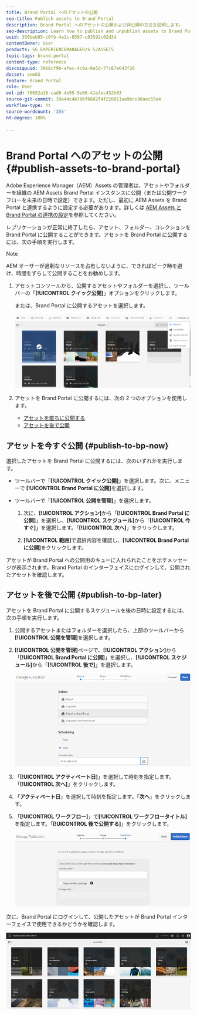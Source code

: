 ```yaml
---
title: Brand Portal へのアセットの公開
seo-title: Publish assets to Brand Portal
description: Brand Portal へのアセットの公開および非公開の方法を説明します。
seo-description: Learn how to publish and unpublish assets to Brand Portal.
uuid: 350beb85-c0fb-4a1c-8597-c03592c02d3d
contentOwner: User
products: SG_EXPERIENCEMANAGER/6.5/ASSETS
topic-tags: brand-portal
content-type: reference
discoiquuid: 39b8cf9b-afec-4c9a-8a5d-7fc87e643f26
docset: aem65
feature: Brand Portal
role: User
exl-id: 76652a16-cad6-4e95-9e66-41efec452b03
source-git-commit: 39a44c4b706f68d2f4f220811aa9bcc80aec55e4
workflow-type: ht
source-wordcount: '355'
ht-degree: 100%

---
```


# Brand Portal へのアセットの公開 {#publish-assets-to-brand-portal}

Adobe Experience Manager（AEM）Assets の管理者は、アセットやフォルダーを組織の AEM Assets Brand Portal インスタンスに公開（または公開ワークフローを未来の日時で設定）できます。ただし、最初に AEM Assets を Brand Portal と連携するように設定する必要があります。詳しくは [AEM Assets と Brand Portal の連携の設定](/help/assets/configure-aem-assets-with-brand-portal.md)を参照してください。

レプリケーションが正常に終了したら、アセット、フォルダー、コレクションを Brand Portal に公開することができます。アセットを Brand Portal に公開するには、次の手順を実行します。

>[!NOTE]
>
>AEM オーサーが過剰なリソースを占有しないように、できればピーク時を避け、時間をずらして公開することをお勧めします。

1. アセットコンソールから、公開するアセットやフォルダーを選択し、ツールバーの「**[!UICONTROL クイック公開]**」オプションをクリックします。

   または、Brand Portal に公開するアセットを選択します。

   ![publish2bp-2](assets/publish2bp.png)

1. アセットを Brand Portal に公開するには、次の 2 つのオプションを使用します。
   * [アセットを直ちに公開する](#publish-to-bp-now)
   * [アセットを後で公開](#publish-to-bp-now)

## アセットを今すぐ公開 {#publish-to-bp-now}

選択したアセットを Brand Portal に公開するには、次のいずれかを実行します。

* ツールバーで「**[!UICONTROL クイック公開]**」を選択します。次に、メニューで **[!UICONTROL Brand Portal に公開]**&#x200B;を選択します。

* ツールバーで「**[!UICONTROL 公開を管理]**」を選択します。

   1. 次に、**[!UICONTROL アクション]**&#x200B;から「**[!UICONTROL Brand Portal に公開]**」を選択し、**[!UICONTROL スケジュール]**&#x200B;から「**[!UICONTROL 今すぐ]**」を選択します。「**[!UICONTROL 次へ]**」をクリックします。

   2. **[!UICONTROL 範囲]**&#x200B;で選択内容を確認し、**[!UICONTROL Brand Portal に公開]**&#x200B;をクリックします。

アセットが Brand Portal への公開用のキューに入れられたことを示すメッセージが表示されます。Brand Portal のインターフェイスにログインして、公開されたアセットを確認します。

## アセットを後で公開 {#publish-to-bp-later}

アセットを Brand Portal に公開するスケジュールを後の日時に設定するには、次の手順を実行します。

1. 公開するアセットまたはフォルダーを選択したら、上部のツールバーから&#x200B;**[!UICONTROL 公開を管理]**&#x200B;を選択します。

1. **[!UICONTROL 公開を管理]**&#x200B;ページで、**[!UICONTROL アクション]**&#x200B;から「**[!UICONTROL Brand Portal に公開]**」を選択し、**[!UICONTROL スケジュール]**&#x200B;から「**[!UICONTROL 後で]**」を選択します。

   ![publishlaterbp-1](assets/publishlaterbp-1.png)

1. 「**[!UICONTROL アクティベート日]**」を選択して時刻を指定します。「**[!UICONTROL 次へ]**」をクリックします。

1. 「**アクティベート日**」を選択して時刻を指定します。「**次へ**」をクリックします。

1. 「**[!UICONTROL ワークフロー]**」で&#x200B;**[!UICONTROL ワークフロータイトル]**&#x200B;を指定します。「**[!UICONTROL 後で公開する]**」をクリックします。

   ![publishworkflow](assets/publishworkflow.png)

次に、Brand Portal にログインして、公開したアセットが Brand Portal インターフェイスで使用できるかどうかを確認します。

![bp_landingpage](assets/bp_landingpage.png)

